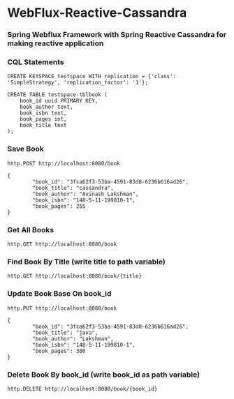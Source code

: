 # WebFlux-Reactive-Cassandra
### Spring Webflux Framework with Spring Reactive Cassandra for making reactive application

### CQL Statements
```
CREATE KEYSPACE testspace WITH replication = {'class': 'SimpleStrategy', 'replication_factor': '1'};

CREATE TABLE testspace.tblbook (
    book_id uuid PRIMARY KEY,
    book_author text,
    book_isbn text,
    book_pages int,
    book_title text
);
```
### Save Book
```
http.POST http://localhost:8080/book

{
        "book_id": "3fca62f3-53ba-4591-83d8-6236b616ad26",
        "book_title": "cassandra",
        "book_author": "Avinash Lakshman",
        "book_isbn": "148-5-11-199810-1",
        "book_pages": 255
}
```

### Get All Books
```
http.GET http://localhost:8080/book

```
### Find Book By Title (write title to path variable)
```
http.GET http://localhost:8080/book/{title}

```

### Update Book Base On book_id
```
http.PUT http://localhost:8080/book

{
        "book_id": "3fca62f3-53ba-4591-83d8-6236b616ad26",
        "book_title": "java",
        "book_author": "Lakshman",
        "book_isbn": "148-5-11-199810-1",
        "book_pages": 300
}
```

### Delete Book By book_id (write book_id as path variable)
```
http.DELETE http://localhost:8080/book/{book_id}

```
